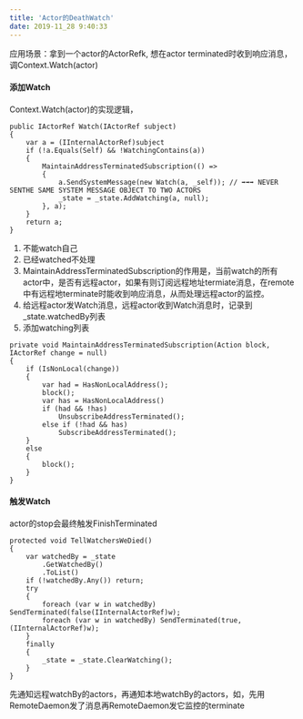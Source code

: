 ```yaml
---
title: 'Actor的DeathWatch'
date: 2019-11_28 9:40:33
---
```

  
应用场景：拿到一个actor的ActorRefk, 想在actor terminated时收到响应消息，调Context.Watch(actor)

#### 添加Watch
Context.Watch(actor)的实现逻辑，
```
public IActorRef Watch(IActorRef subject)
{
    var a = (IInternalActorRef)subject
    if (!a.Equals(Self) && !WatchingContains(a))
    {
        MaintainAddressTerminatedSubscription(() =>
        {
            a.SendSystemMessage(new Watch(a, _self)); // ➡➡➡ NEVER SENTHE SAME SYSTEM MESSAGE OBJECT TO TWO ACTORS
            _state = _state.AddWatching(a, null);
        }, a);
    }
    return a;
}
```
1. 不能watch自己
2. 已经watched不处理
3. MaintainAddressTerminatedSubscription的作用是，当前watch的所有actor中，是否有远程actor，如果有则订阅远程地址termiate消息，在remote中有远程地terminate时能收到响应消息，从而处理远程actor的监控。
4. 给远程actor发Watch消息，远程actor收到Watch消息时，记录到_state.watchedBy列表
5. 添加watching列表

```
private void MaintainAddressTerminatedSubscription(Action block, IActorRef change = null)
{
    if (IsNonLocal(change))
    {
        var had = HasNonLocalAddress();
        block();
        var has = HasNonLocalAddress()
        if (had && !has)
            UnsubscribeAddressTerminated();
        else if (!had && has)
            SubscribeAddressTerminated();
    }
    else
    {
        block();
    }
}
```

#### 触发Watch
actor的stop会最终触发FinishTerminated
```
protected void TellWatchersWeDied()
{
    var watchedBy = _state
        .GetWatchedBy()
        .ToList()
    if (!watchedBy.Any()) return;
    try
    {
        foreach (var w in watchedBy) SendTerminated(false(IInternalActorRef)w);
        foreach (var w in watchedBy) SendTerminated(true, (IInternalActorRef)w);
    }
    finally
    {
        _state = _state.ClearWatching();
    }
}
```
先通知远程watchBy的actors，再通知本地watchBy的actors，如，先用RemoteDaemon发了消息再RemoteDaemon发它监控的terminate
